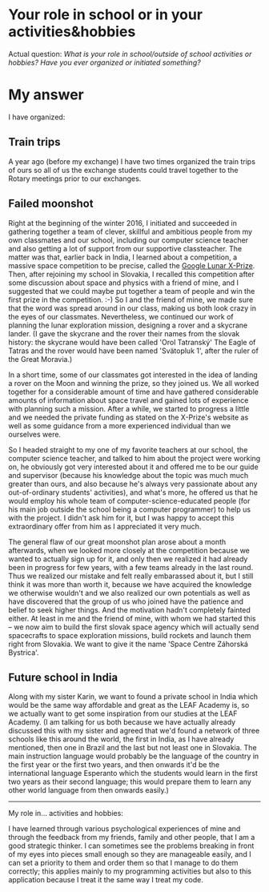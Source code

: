 # Your role in school or in your activities&hobbies

Actual question: _What is your role in school/outside of school activities or hobbies? Have you ever organized or initiated something?_


# My answer

I have organized:


## Train trips

A year ago (before my exchange) I have two times organized the train trips of ours so all of us the exchange students could travel together to the Rotary meetings prior to our exchanges.


## Failed moonshot

Right at the beginning of the winter 2016, I initiated and succeeded in gathering together a team of clever, skillful and ambitious people from my own classmates and our school, including our computer science teacher and also getting a lot of support from our supportive classteacher. The matter was that, earlier back in India, I learned about a competition, a massive space competition to be precise, called the [Google Lunar X-Prize](http://lunar.xprize.org/).
Then, after rejoining my school in Slovakia, I recalled this competition after some discussion about space and physics with a friend of mine, and I suggested that we could maybe put together a team of people and win the first prize in the competition. :-) So I and the friend of mine, we made sure that the word was spread around in our class, making us both look crazy in the eyes of our classmates. Nevertheless, we continued our work of planning the lunar exploration mission, designing a rover and a skycrane lander. (I gave the skycrane and the rover their names from the slovak history: the skycrane would have been called 'Orol Tatranský' The Eagle of Tatras and the rover would have been named 'Svätopluk 1', after the ruler of the Great Moravia.)

In a short time, some of our classmates got interested in the idea of landing a rover on the Moon and winning the prize, so they joined us. We all worked together for a considerable amount of time and have gathered considerable amounts of information about space travel and  gained lots of experience with planning such a mission. After a while, we started to progress a little and we needed the private funding as stated on the X-Prize's website as well as some guidance from a more experienced individual than we ourselves were.

So I headed straight to my one of my favorite teachers at our school, the computer science teacher, and talked to him about the project were working on, he obviously got very interested about it and offered me to be our guide and supervisor (because his knowledge about the topic was much much greater than ours, and also because he's always very passionate about any out-of-ordinary students' activities), and what's more, he offered us that he would employ his whole team of computer-science-educated people (for his main job outside the school being a computer programmer) to help us with the project. I didn't ask him for it, but I was happy to accept this extraordinary offer from him as I appreciated it very much.

The general flaw of our great moonshot plan arose about a month afterwards, when we looked more closely at the competition because we wanted to actually sign up for it, and only then we realized it had already been in progress for few years, with a few teams already in the last round. Thus we realized our mistake and felt really embarassed about it, but I still think it was more than worth it, because we have acquired the knowledge we otherwise wouldn't and we also realized our own potentials as well as have discovered that the group of us who joined have the patience and belief to seek higher things.
And the motivation hadn't completely fainted either. At least in me and the friend of mine, with whom we had started this – we now aim to build the first slovak space agency which will actually send spacecrafts to space exploration missions, build rockets and launch them right from Slovakia. We want to give it the name 'Space Centre Záhorská Bystrica'.


## Future school in India

Along with my sister Karin, we want to found a private school in India which would be the same way affordable and great as the LEAF Academy is, so we actually want to get some inspiration from our studies at the LEAF Academy. (I am talking for us both because we have actually already discussed this with my sister and agreed that we'd found a network of three schools like this around the world, the first in India, as I have already mentioned, then one in Brazil and the last but not least one in Slovakia. The main instruction language would probably be the language of the country in the first year or the first two years, and then onwards it'd be the international language Esperanto which the students would learn in the first two years as their second language; this would prepare them to learn any other world language from then onwards easily.)

---

My role in... activities and hobbies:

I have learned through various psychological experiences of mine and through the feedback from my friends, family and other people, that I am a good strategic thinker. I can sometimes see the problems breaking in front of my eyes into pieces small enough so they are manageable easily, and I can set a priority to them and order them so that I manage to do them correctly; this applies mainly to my programming activities but also to this application because I treat it the same way I treat my code.

